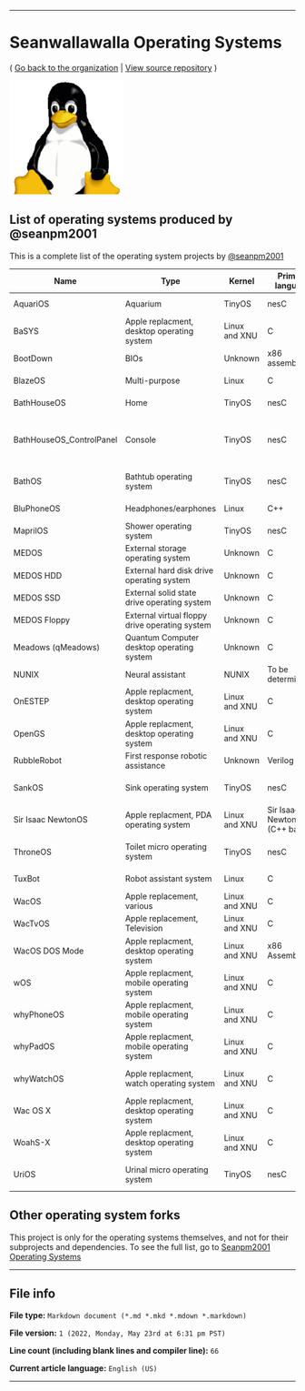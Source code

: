 
***

# Seanwallawalla Operating Systems

( [Go back to the organization](https://github.com/Seanwallawalla-operating-systems/) | [View source repository](https://github.com/seanpm2001/Seanwallawalla-operating-systems/) )

![Seanwallawalla-operating-systems_200px.png](/Seanwallawalla-operating-systems_200px.png)

## List of operating systems produced by @seanpm2001

This is a complete list of the operating system projects by [@seanpm2001](https://github.com/seanpm2001/)

| Name | Type | Kernel | Primary language | Platform | OS Family | Desktop Environment | Based on |
|---|---|---|---|---|---|---|---|
| AquariOS | Aquarium | TinyOS | nesC | To be determined | TinyOS > AquariOS | To be determined | Original work |
| BaSYS | Apple replacment, desktop operating system | Linux and XNU | C | To be determined | WacOS > BaSYS 1-6 | Skeuowie | Apple System 1-6 (classic MacOS) |
| BootDown | BIOs | Unknown | x86 assembly | Any | BootDown | To be determined | Original work |
| BlazeOS | Multi-purpose | Linux | C | To be determined | Linux > BlazeOS | To be determined | FireOS |
| BathHouseOS | Home | TinyOS | nesC | To be determined | TinyOS > BathHouseOS | To be determined | Original work |
| BathHouseOS_ControlPanel | Console | TinyOS | nesC | To be determined | TinyOS > BathHouseOS > BathHouseOS Core | To be determined | Original work |
| BathOS | Bathtub operating system | TinyOS | nesC | To be determined | TinyOS > BathHouseOS > BathOS | To be determined | Original work |
| BluPhoneOS | Headphones/earphones | Linux | C++ | To be determined | Linux > BluPhoneOS | To be determined | Original work |
| MaprilOS | Shower operating system | TinyOS | nesC | To be determined | TinyOS > MaprilOS | To be determined | Original work |
| MEDOS | External storage operating system | Unknown | C | To be determined | To be determined | To be determined | Original work |
| MEDOS HDD | External hard disk drive operating system | Unknown | C | To be determined | To be determined | To be determined | Original work |
| MEDOS SSD | External solid state drive operating system | Unknown | C | To be determined | To be determined | To be determined | Original work |
| MEDOS Floppy | External virtual floppy drive operating system | Unknown | C | To be determined | To be determined | To be determined | Original work |
| Meadows (qMeadows) | Quantum Computer desktop operating system | Unknown | C | To be determined | Linux > Meadows | Skeuowie | Original work |
| NUNIX | Neural assistant | NUNIX | To be determined | To be determined | To be determined | To be determined | UNIX |
| OnESTEP | Apple replacment, desktop operating system | Linux and XNU | C | To be determined | WacOS > OnESTEP | Skeuowie | NeXTSTEP/OpenSTEP |
| OpenGS | Apple replacment, desktop operating system | Linux and XNU | C | To be determined | WacOS > OpenGS | Skeuowie | Apple GS/OS |
| RubbleRobot | First response robotic assistance | Unknown | Verilog | Unknown | To be determined | Unknown | Original work |
| SankOS | Sink operating system | TinyOS | nesC | To be determined | TinyOS > BathHouseOS > SankOS | To be determined | Original work |
| Sir Isaac NewtonOS | Apple replacment, PDA operating system | Linux and XNU | Sir Isaac NewtonScript (C++ based) | To be determined | WacOS > Sir Isaac NewtonOS | Skeuowie | Apple NewtonOS |
| ThroneOS | Toilet micro operating system | TinyOS | nesC | To be determined | TinyOS > BathHouseOS > ThroneOS | To be determined | Original work |
| TuxBot | Robot assistant system | Linux | C | Arduino/other | Linux > TuxBot | To be determined | Original work |
| WacOS | Apple replacement, various | Linux and XNU | C | To be determined | WacOS | Skeuowie | Various Apple operating systems |
| WacTvOS | Apple replacement, Television | Linux and XNU | C | To be determined | WacOS | Skeuowie | TvOS |
| WacOS DOS Mode | Apple replacment, desktop operating system | Linux and XNU | x86 Assembly | To be determined | WacOS > DOS Mode | CLI only | Apple DOS |
| wOS | Apple replacment, mobile operating system | Linux and XNU | C | To be determined | WacOS > wOS Mode | Skeuowie | iOS 4+ |
| whyPhoneOS | Apple replacment, mobile operating system | Linux and XNU | C | To be determined | WacOS > whyPhoneOS Mode | Skeuowie | iPhoneOS 1-3 |
| whyPadOS | Apple replacment, mobile operating system | Linux and XNU | C | To be determined | WacOS > whyPadOS Mode | Skeuowie | iPadOS 13+ |
| whyWatchOS | Apple replacment, watch operating system | Linux and XNU | C | To be determined | WacOS > whyWatchOS Mode | Skeuowie | WatchOS 1+ |
| Wac OS X | Apple replacment, desktop operating system | Linux and XNU | C | To be determined | WacOS > Wac OS X Mode | Skeuowie | Mac OS X 10.0 to Mac OS X 10.7 |
| WoahS-X | Apple replacment, desktop operating system | Linux and XNU | C | To be determined | WacOS > WoahS-X Mode | Skeuowie | OS X 10.8 to OS X 10.11 |
| UriOS | Urinal micro operating system | TinyOS | nesC | To be determined | TinyOS > BathHouseOS > UriOS | To be determined | Original work |

## Other operating system forks

This project is only for the operating systems themselves, and not for their subprojects and dependencies. To see the full list, go to [Seanpm2001 Operating Systems](https://github.com/seanpm2001/Seanpm2001-Operating-Systems/)

***

## File info

**File type:** `Markdown document (*.md *.mkd *.mdown *.markdown)`

**File version:** `1 (2022, Monday, May 23rd at 6:31 pm PST)`

**Line count (including blank lines and compiler line):** `66`

**Current article language:** `English (US)`

***
